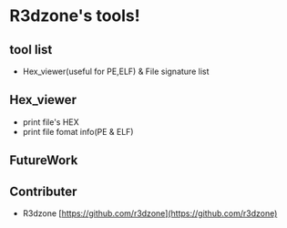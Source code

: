 # R3dzone's tools!

## tool list

* Hex_viewer(useful for PE,ELF) & File signature list

## Hex_viewer

* print file's HEX 
* print file fomat info(PE & ELF)

## FutureWork


## Contributer

* R3dzone [https://github.com/r3dzone](https://github.com/r3dzone)
